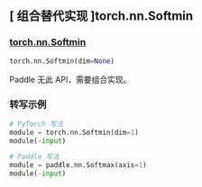 
## [ 组合替代实现 ]torch.nn.Softmin

### [torch.nn.Softmin](https://pytorch.org/docs/stable/generated/torch.nn.Softmin.html#softmin)

```python
torch.nn.Softmin(dim=None)
```

Paddle 无此 API，需要组合实现。

### 转写示例

```python
# PyTorch 写法
module = torch.nn.Softmin(dim=1)
module(-input)

# Paddle 写法
module = paddle.nn.Softmax(axis=1)
module(-input)
```
